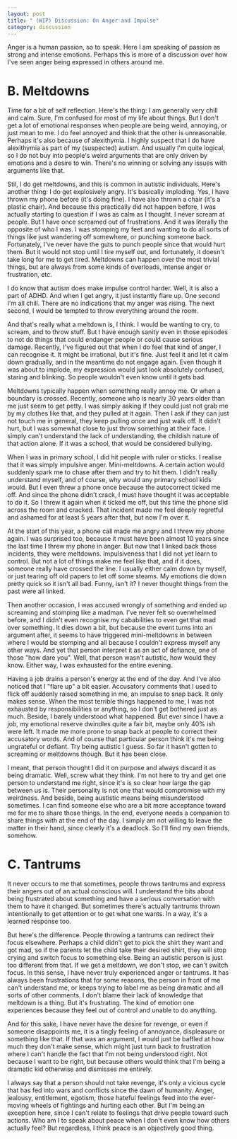 ```yaml
---
layout: post
title: " (WIP) Discussion: On Anger and Impulse"
category: discussion
---
```


Anger is a human passion, so to speak. Here I am speaking of passion as strong and intense emotions. Perhaps this is more of a discussion over how I've seen anger being expressed in others around me.

# B. Meltdowns
Time for a bit of self reflection. Here's the thing: I am generally very chill and calm. Sure, I'm confused for most of my life about things. But I don't get a lot of emotional responses when people are being weird, annoying, or just mean to me. I do feel annoyed and think that the other is unreasonable. Perhaps it's also because of alexithymia. I highly suspect that I do have alexithymia as part of my (suspected) autism. And usually I'm quite logical, so I do not buy into people's weird arguments that are only driven by emotions and a desire to win. There's no winning or solving any issues with arguments like that. 

Stil, I do get meltdowns, and this is common in autistic individuals. Here's another thing: I do get explosively angry. It's basically imploding. Yes, I have thrown my phone before (it's doing fine). I have also thrown a chair (it's a plastic chair). And because this practically did not happen before, I was actually starting to question if I was as calm as I thought. I never scream at people. But I have once screamed out of frustrations. And it was literally the opposite of who I was. I was stomping my feet and wanting to do all sorts of things like just wandering off somewhere, or punching someone back. Fortunately, I've never have the guts to punch people since that would hurt them. But it would not stop until I tire myself out, and fortunately, it doesn't take long for me to get tired. Meltdowns can happen over the most trivial things, but are always from some kinds of overloads, intense anger or frustration, etc.

I do know that autism does make impulse control harder. Well, it is also a part of ADHD. And when I get angry, it just instantly flare up. One second I'm all chill. There are no indications that my anger was rising. The next second, I would be tempted to throw everything around the room.

And that's really what a meltdown is, I think. I would be wanting to cry, to scream, and to throw stuff. But I have enough sanity even in those episodes to not do things that could endanger people or could cause serious damage. Recently, I've figured out that when I do feel that kind of anger, I can recognise it. It might be irrational, but it's fine. Just feel it and let it calm down gradually, and in the meantime do not engage again. Even though it was about to implode, my expression would just look absolutely confused, staring and blinking. So people wouldn't even know until it gets bad.

Meltdowns typically happen when something really annoy me. Or when a boundary is crossed. Recently, someone who is nearly 30 years older than me just seem to get petty. I was simply asking if they could just not grab me by my clothes like that, and they pulled at it again. Then I ask if they can just not touch me in general, they keep pulling once and just walk off. It didn't hurt, but I was somewhat close to just throw something at their face. I simply can't understand the lack of understanding, the childish nature of that action alone. If it was a school, that would be considered bullying.

When I was in primary school, I did hit people with ruler or sticks. I realise that it was simply impulsive anger. Mini-meltdowns. A certain action would suddenly spark me to chase after them and try to hit them. I didn't really understand myself, and of course, why would any primary school kids would. But I even threw a phone once because the autocorrect ticked me off. And since the phone didn't crack, I must have thought it was acceptable to do it. So I threw it again when it ticked me off, but this time the phone slid across the room and cracked. That incident made me feel deeply regretful and ashamed for at least 5 years after that, but now I'm over it.

At the start of this year, a phone call made me angry and I threw my phone again. I was surprised too, because it must have been almost 10 years since the last time I threw my phone in anger. But now that I linked back those incidents, they were meltdowns. Impulsiveness that I did not yet learn to control. But not a lot of things make me feel like that, and if it does, someone really have crossed the line. I usually either calm down by myself, or just tearing off old papers to let off some steams. My emotions die down pretty quick so it isn't all bad. Funny, isn't it? I never thought things from the past were all linked.

Then another occasion, I was accused wrongly of something and ended up screaming and stomping like a madman. I've never felt so overwhelmed before, and I didn't even recognise my cababilities to even get that mad over something. It dies down a bit, but because the event turns into an argument after, it seems to have triggered mini-meltdowns in between where I would be stomping and all because I couldn't express myself any other ways. And yet that person interpret it as an act of defiance, one of those "how dare you". Well, that person wasn't autistic, how would they know. Either way, I was exhausted for the entire evening.

Having a job drains a person's energy at the end of the day. And I've also noticed that I "flare up" a bit easier. Accusatory comments that I used to flick off suddenly raised something in me, an impulse to snap back. It only makes sense. When the most terrible things happened to me, I was not exhausted by responsibilities or anything, so I don't get bothered just as much. Beside, I barely understood what happened. But ever since I have a job, my emotional reserve dwindles quite a fair bit, maybe only 40% ish were left. It made me more prone to snap back at people to correct their accusatory words. And of course that particular person think it's me being ungrateful or defiant. Try being autistic I guess. So far it hasn't gotten to screaming or meltdowns though. But it has been close. 

I meant, that person thought I did it on purpose and always discard it as being dramatic. Well, screw what they think. I'm not here to try and get one person to understand me right, since it's is so clear how large the gap between us is. Their personality is not one that would compromise with my weirdness. And beside, being austistic means being misunderstood sometimes. I can find someone else who are a bit more acceptance toward me for me to share those things. In the end, everyone needs a companion to share things with at the end of the day. I simply am not willing to leave the matter in their hand, since clearly it's a deadlock. So I'll find my own friends, somehow.

# C. Tantrums
It never occurs to me that sometimes, people throws tantrums and express their angers out of an actual conscious will. I understand the bits about being frustrated about something and have a serious conversation with them to have it changed. But sometimes there's actually tantrums thrown intentionally to get attention or to get what one wants. In a way, it's a learned response too.

But here's the difference. People throwing a tantrums can redirect their focus elsewhere. Perhaps a child didn't get to pick the shirt they want and got mad, so if the parents let the child take their desired shirt, they will stop crying and switch focus to something else. Being an autistic person is just too different from that. If we get a meltdown, we don't stop, we can't switch focus. In this sense, I have never truly experienced anger or tantrums. It has always been frustrations that for some reasons, the person in front of me can't understand me, or keeps trying to label me as being dramatic and all sorts of other comments. I don't blame their lack of knowledge that meltdown is a thing. But it's frustrating. The kind of emotion one experiences because they feel out of control and unable to do anything.

And for this sake, I have never have the desire for revenge, or even if someone disappoints me, it is a tingly feeling of annoyance, displeasure or something like that. If that was an argument, I would just be baffled at how much they don't make sense, which might just turn back to frustration where I can't handle the fact that I'm not being understood right. Not because I want to be right, but because others would think that I'm being a dramatic kid otherwise and dismisses me entirely. 

I always say that a person should not take revenge, it's only a vicious cycle that has fed into wars and conflicts since the dawn of humanity. Anger, jealousy, entitlement, egotism, those hateful feelings feed into the ever-moving wheels of fightings and hurting each other. But I'm being an exception here, since I can't relate to feelings that drive people toward such actions. Who am I to speak about peace when I don't even know how others actually feel? But regardless, I think peace is an objectively good thing.

